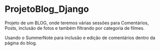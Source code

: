 # ProjetoBlog_Django
Projeto de um BLOG, onde teremos várias sessões para Comentários, Posts, inclusão de fotos e também
filtrando por categoria de filmes. 

Usando o SummerNote para inclusão e edição de comentários dentro da página do blog. 

